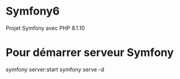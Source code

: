 # Symfony6
Projet Symfony avec PHP 8.1.10

# Pour démarrer serveur Symfony
symfony server:start
symfony serve -d